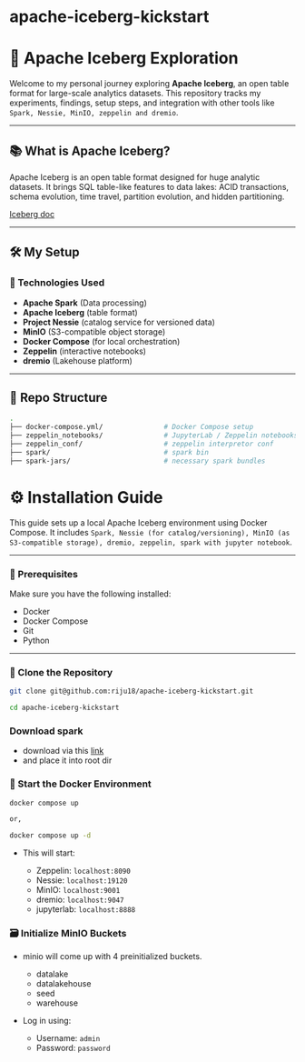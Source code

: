 # apache-iceberg-kickstart

# 🧊 Apache Iceberg Exploration

Welcome to my personal journey exploring **Apache Iceberg**, an open table format for large-scale analytics datasets. This repository tracks my experiments, findings, setup steps, and integration with other tools like `Spark, Nessie, MinIO, zeppelin and dremio`.

---

## 📚 What is Apache Iceberg?

Apache Iceberg is an open table format designed for huge analytic datasets. It brings SQL table-like features to data lakes: ACID transactions, schema evolution, time travel, partition evolution, and hidden partitioning.

[Iceberg doc](https://iceberg.apache.org/docs/nightly/spark-getting-started/)

---

## 🛠️ My Setup

### 🔧 Technologies Used

- **Apache Spark** (Data processing)
- **Apache Iceberg** (table format)
- **Project Nessie** (catalog service for versioned data)
- **MinIO** (S3-compatible object storage)
- **Docker Compose** (for local orchestration)
- **Zeppelin** (interactive notebooks)
- **dremio** (Lakehouse platform)

---

## 📁 Repo Structure

```bash
.
├── docker-compose.yml/               # Docker Compose setup
├── zeppelin_notebooks/               # JupyterLab / Zeppelin notebooks
├── zeppelin_conf/                    # zeppelin interpretor conf
├── spark/                            # spark bin
├── spark-jars/                       # necessary spark bundles
```

# ⚙️ Installation Guide

This guide sets up a local Apache Iceberg environment using Docker Compose. It includes `Spark, Nessie (for catalog/versioning), MinIO (as S3-compatible storage), dremio, zeppelin, spark with jupyter notebook`.

---

### 🧩 Prerequisites

Make sure you have the following installed:

- Docker
- Docker Compose
- Git
- Python

---

### 📁 Clone the Repository

```sh
git clone git@github.com:riju18/apache-iceberg-kickstart.git
```

```sh
cd apache-iceberg-kickstart
```

### Download spark
- download via this [link](https://drive.google.com/drive/u/0/folders/1-I2ggr-OfDk7dMFaYHy0mpFU4Kg9wqQb)
- and place it into root dir

### 🐳 Start the Docker Environment

```sh
docker compose up

or,

docker compose up -d
```

- This will start:
    
    - Zeppelin: `localhost:8090`
    - Nessie: `localhost:19120`
    - MinIO: `localhost:9001`
    - dremio: `localhost:9047`
    - jupyterlab: `localhost:8888`

### 🗃️ Initialize MinIO Buckets

- minio will come up with 4 preinitialized buckets.

    - datalake
    - datalakehouse
    - seed
    - warehouse

- Log in using:

    - Username: `admin`
    - Password: `password`

